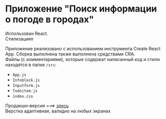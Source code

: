 # Приложение "Поиск информации о погоде в городах"  
Использован React.  
Стилизацияп

Приложение реализовано с использованием инструмента Create React App. Сборка выполнена также выполнена средствами CRA.  
Файлы (с комментариями), которые содержат написанный код и стили находятся в папке `/src`: 
* `App.js`
* `Infoblock.js`
* `Inputform.js`
* `Todoitem.js`
* `index.css`

Продакшн-версия ===> [здесь](https://srgmkv.github.io/todoapp/build/)  
Верстка адаптивная, валидно на любых экранах